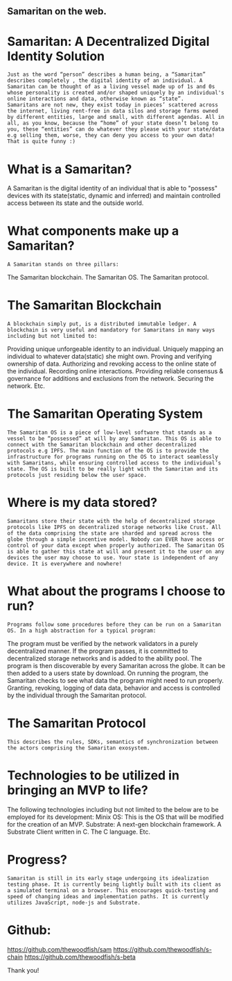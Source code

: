 ## Samaritan on the web.

# Samaritan: A Decentralized Digital Identity Solution

	Just as the word “person” describes a human being, a “Samaritan” describes completely , the digital identity of an individual. A Samaritan can be thought of as a living vessel made up of 1s and 0s whose personality is created and/or shaped uniquely by an individual's online interactions and data, otherwise known as “state”. 
	Samaritans are not new, they exist today in pieces’ scattered across the internet, living rent-free in data silos and storage farms owned by different entities, large and small, with different agendas. All in all, as you know, because the “home” of your state doesn’t belong to you, these “entities” can do whatever they please with your state/data e.g selling them, worse, they can deny you access to your own data! That is quite funny :)

# What is a Samaritan?
A Samaritan is the digital identity of an individual that is able to "possess" devices with its state(static, dynamic and inferred) and maintain controlled access between its state and the outside world.

# What components make up a Samaritan?
	A Samaritan stands on three pillars:
The Samaritan blockchain.
The Samaritan OS.
The Samaritan protocol.


# The Samaritan Blockchain
	A blockchain simply put, is a distributed immutable ledger. A blockchain is very useful and mandatory for Samaritans in many ways including but not limited to:
Providing unique unforgeable identity to an individual.
Uniquely mapping an individual to whatever data(static) she might own.
Proving and verifying ownership of data.
Authorizing and revoking access to the online state of the individual.
Recording online interactions.
Providing reliable consensus & governance for additions and exclusions from the network.
Securing the network. 
Etc.

# The Samaritan Operating System
	The Samaritan OS is a piece of low-level software that stands as a vessel to be “possessed” at will by any Samaritan. This OS is able to connect with the Samaritan blockchain and other decentralized protocols e.g IPFS. The main function of the OS is to provide the infrastructure for programs running on the OS to interact seamlessly with Samaritans, while ensuring controlled access to the individual’s state. The OS is built to be really light with the Samaritan and its protocols just residing below the user space.

# Where is my data stored?
	Samaritans store their state with the help of decentralized storage protocols like IPFS on decentralized storage networks like Crust. All of the data comprising the state are sharded and spread across the globe through a simple incentive model. Nobody can EVER have access or control of your data except when properly authorized. The Samaritan OS is able to gather this state at will and present it to the user on any devices the user may choose to use. Your state is independent of any device. It is everywhere and nowhere!

# What about the programs I choose to run?
	Programs follow some procedures before they can be run on a Samaritan OS. In a high abstraction for a typical program:
The program must be verified by the network validators in a purely decentralized manner.
If the program passes, it is committed to decentralized storage networks and is added to the ability pool.
The program is then discoverable by every Samaritan across the globe.
It can be then added to a users state by download.
On running the program, the Samaritan checks to see what data the program might need to run properly. 
Granting, revoking, logging of data data, behavior and access is controlled by the individual through the Samaritan protocol.

# The Samaritan Protocol
	This describes the rules, SDKs, semantics of synchronization between the actors comprising the Samaritan exosystem.

# Technologies to be utilized in bringing an MVP to life?
The following technologies including but not limited to the below are to be employed for its development:
Minix OS: This is the OS that will be modified for the creation of an MVP.
Substrate: A next-gen blockchain framework.
A Substrate Client written in C.
The C language.
Etc.


# Progress?
	Samaritan is still in its early stage undergoing its idealization testing phase. It is currently being lightly built with its client as a simulated terminal on a browser. This encourages quick-testing and speed of changing ideas and implementation paths. It is currently utilizes JavaScript, node-js and Substrate.


# Github:
https://github.com/thewoodfish/sam
https://github.com/thewoodfish/s-chain
https://github.com/thewoodfish/s-beta

Thank you!
